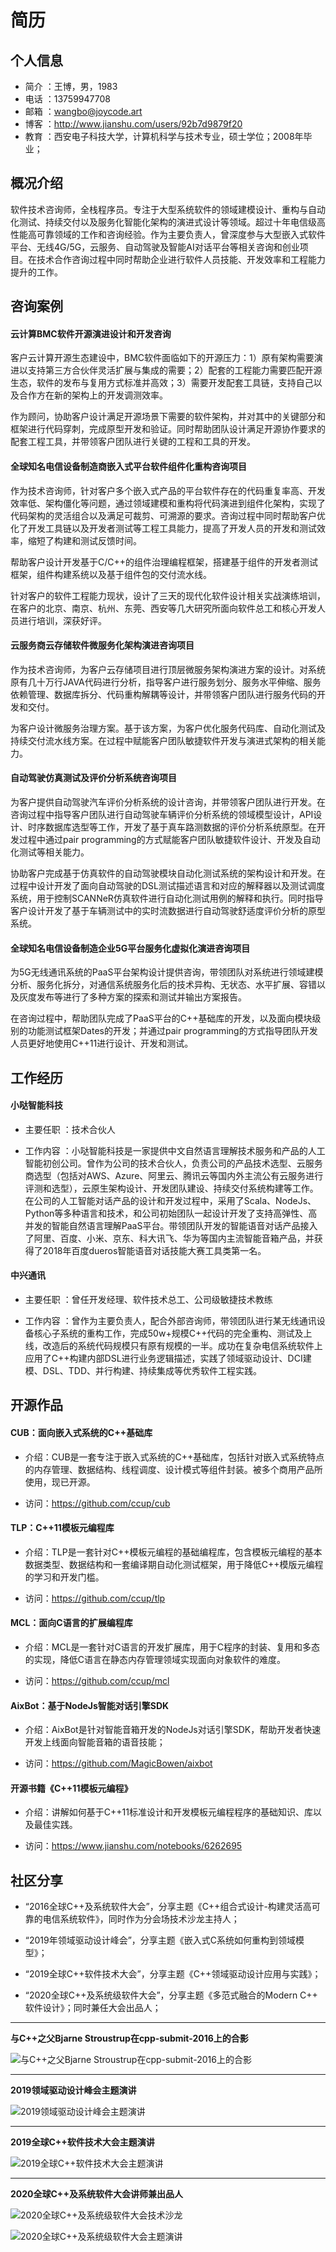 # 简历

## 个人信息

- 简介 ：王博，男，1983
- 电话 ：13759947708
- 邮箱 ：wangbo@joycode.art
- 博客 ：http://www.jianshu.com/users/92b7d9879f20
- 教育 ：西安电子科技大学，计算机科学与技术专业，硕士学位；2008年毕业；

## 概况介绍

软件技术咨询师，全栈程序员。专注于大型系统软件的领域建模设计、重构与自动化测试、持续交付以及服务化智能化架构的演进式设计等领域。超过十年电信级高性能高可靠领域的工作和咨询经验。作为主要负责人，曾深度参与大型嵌入式软件平台、无线4G/5G，云服务、自动驾驶及智能AI对话平台等相关咨询和创业项目。在技术合作咨询过程中同时帮助企业进行软件人员技能、开发效率和工程能力提升的工作。

## 咨询案例

#### 云计算BMC软件开源演进设计和开发咨询

客户云计算开源生态建设中，BMC软件面临如下的开源压力：1）原有架构需要演进以支持第三方合伙伴灵活扩展与集成的需要；2）配套的工程能力需要匹配开源生态，软件的发布与复用方式标准并高效；3）需要开发配套工具链，支持自己以及合作方在新的架构上的开发调测效率。

作为顾问，协助客户设计满足开源场景下需要的软件架构，并对其中的关键部分和框架进行代码穿刺，完成原型开发和验证。同时帮助团队设计满足开源协作要求的配套工程工具，并带领客户团队进行关键的工程和工具的开发。

#### 全球知名电信设备制造商嵌入式平台软件组件化重构咨询项目

作为技术咨询师，针对客户多个嵌入式产品的平台软件存在的代码重复率高、开发效率低、架构僵化等问题，通过领域建模和重构将代码演进到组件化架构，实现了代码架构的灵活组合以及满足可裁剪、可溯源的要求。咨询过程中同时帮助客户优化了开发工具链以及开发者测试等工程工具能力，提高了开发人员的开发和测试效率，缩短了构建和测试反馈时间。

帮助客户设计开发基于C/C++的组件治理编程框架，搭建基于组件的开发者测试框架，组件构建系统以及基于组件包的交付流水线。

针对客户的软件工程能力现状，设计了三天的现代化软件设计相关实战演练培训，在客户的北京、南京、杭州、东莞、西安等几大研究所面向软件总工和核心开发人员进行培训，深获好评。

#### 云服务商云存储软件微服务化架构演进咨询项目

作为技术咨询师，为客户云存储项目进行顶层微服务架构演进方案的设计。对系统原有几十万行JAVA代码进行分析，指导客户进行服务划分、服务水平伸缩、服务依赖管理、数据库拆分、代码重构解耦等设计，并带领客户团队进行服务代码的开发和交付。

为客户设计微服务治理方案。基于该方案，为客户优化服务代码库、自动化测试及持续交付流水线方案。在过程中赋能客户团队敏捷软件开发与演进式架构的相关能力。

#### 自动驾驶仿真测试及评价分析系统咨询项目

为客户提供自动驾驶汽车评价分析系统的设计咨询，并带领客户团队进行开发。在咨询过程中指导客户团队进行自动驾驶车辆评价分析系统的领域模型设计，API设计、时序数据库选型等工作，开发了基于真车路测数据的评价分析系统原型。在开发过程中通过pair programming的方式赋能客户团队敏捷软件设计、开发及自动化测试等相关能力。

协助客户完成基于仿真软件的自动驾驶模块自动化测试系统的架构设计和开发。在过程中设计开发了面向自动驾驶的DSL测试描述语言和对应的解释器以及测试调度系统，用于控制SCANNeR仿真软件进行自动化测试用例的解释和执行。同时指导客户设计开发了基于车辆测试中的实时流数据进行自动驾驶舒适度评价分析的原型系统。

#### 全球知名电信设备制造企业5G平台服务化虚拟化演进咨询项目

为5G无线通讯系统的PaaS平台架构设计提供咨询，带领团队对系统进行领域建模分析、服务化拆分，对通信系统服务化后的技术异构、无状态、水平扩展、容错以及灰度发布等进行了多种方案的探索和测试并输出方案报告。

在咨询过程中，帮助团队完成了PaaS平台的C++基础库的开发，以及面向模块级别的功能测试框架Dates的开发；并通过pair programming的方式指导团队开发人员更好地使用C++11进行设计、开发和测试。

## 工作经历

####  小哒智能科技
  
- 主要任职 ：技术合伙人
  
- 工作内容 ：小哒智能科技是一家提供中文自然语言理解技术服务和产品的人工智能初创公司。曾作为公司的技术合伙人，负责公司的产品技术选型、云服务商选型（包括对AWS、Azure、阿里云、腾讯云等国内外主流公有云服务进行评测和选型），云原生架构设计、开发团队建设、持续交付系统构建等工作。在公司的人工智能对话产品的设计和开发过程中，采用了Scala、NodeJs、Python等多种语言和技术，和公司初始团队一起设计开发了支持高弹性、高并发的智能自然语言理解PaaS平台。带领团队开发的智能语音对话产品接入了阿里、百度、小米、京东、科大讯飞、华为等国内主流智能音箱产品，并获得了2018年百度dueros智能语音对话技能大赛工具类第一名。

#### 中兴通讯

- 主要任职 ：曾任开发经理、软件技术总工、公司级敏捷技术教练
  
- 工作内容 ：曾作为主要负责人，配合外部咨询师，带领团队进行某无线通讯设备核心子系统的重构工作，完成50w+规模C++代码的完全重构、测试及上线，改造后的系统代码规模只有原有规模的一半。成功在复杂电信系统软件上应用了C++构建内部DSL进行业务逻辑描述，实践了领域驱动设计、DCI建模、DSL、TDD、并行构建、持续集成等优秀软件工程实践。

## 开源作品

#### CUB：面向嵌入式系统的C++基础库

- 介绍：CUB是一套专注于嵌入式系统的C++基础库，包括针对嵌入式系统特点的内存管理、数据结构、线程调度、设计模式等组件封装。被多个商用产品所使用，现已开源。
  
- 访问：https://github.com/ccup/cub

#### TLP：C++11模板元编程库

- 介绍：TLP是一套针对C++模板元编程的基础编程库，包含模板元编程的基本数据类型、数据结构和一套编译期自动化测试框架，用于降低C++模版元编程的学习和开发门槛。

- 访问：https://github.com/ccup/tlp

#### MCL：面向C语言的扩展编程库

- 介绍：MCL是一套针对C语言的开发扩展库，用于C程序的封装、复用和多态的实现，降低C语言在静态内存管理领域实现面向对象软件的难度。

- 访问：https://github.com/ccup/mcl

#### AixBot：基于NodeJs智能对话引擎SDK

- 介绍：AixBot是针对智能音箱开发的NodeJs对话引擎SDK，帮助开发者快速开发上线面向智能音箱的语音技能；
  
- 访问：https://github.com/MagicBowen/aixbot

#### 开源书籍《C++11模板元编程》

- 介绍：讲解如何基于C++11标准设计和开发模板元编程程序的基础知识、库以及最佳实践。

- 访问：https://www.jianshu.com/notebooks/6262695

## 社区分享

- “2016全球C++及系统软件大会”，分享主题《C++组合式设计-构建灵活高可靠的电信系统软件》，同时作为分会场技术沙龙主持人；

- “2019年领域驱动设计峰会”，分享主题《嵌入式C系统如何重构到领域模型》；
  
- “2019全球C++软件技术大会”，分享主题《C++领域驱动设计应用与实践》；

- “2020全球C++及系统级软件大会”，分享主题《多范式融合的Modern C++ 软件设计》；同时兼任大会出品人；

---

**与C++之父Bjarne Stroustrup在cpp-submit-2016上的合影**

![与C++之父Bjarne Stroustrup在cpp-submit-2016上的合影](photos/cpp-submit-2016-1.jpeg)

---

**2019领域驱动设计峰会主题演讲**

![2019领域驱动设计峰会主题演讲](photos/ddd-2019-2.jpeg)

---

**2019全球C++软件技术大会主题演讲**

![2019全球C++软件技术大会主题演讲](photos/cpp-submit-2020-2.jpeg)

---

**2020全球C++及系统软件大会讲师兼出品人**

![2020全球C++及系统级软件大会技术沙龙](photos/cpp-submit-2020-3.jpeg)

![2020全球C++及系统级软件大会主题演讲](photos/cpp-submit-2020-1.jpeg)

